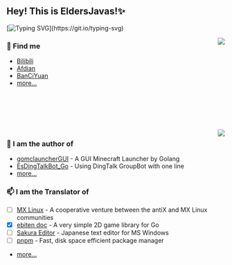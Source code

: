 ## Hey! This is EldersJavas!✨

[![Typing SVG](https://readme-typing-svg.herokuapp.com?font=Jetbrains+Mono&color=%231D93F7&center=true&vCenter=true&lines=Hey!+This+is+EldersJavas!;%E5%98%BF!+%E6%88%91%E6%98%AFEldersJavas!;%E3%81%93%E3%82%93%E3%81%AB%E3%81%A1%E3%81%AF%E3%80%81%E7%A7%81%E3%81%AFEldersJavas%E3%81%A7%E3%81%99!)](https://git.io/typing-svg)


<a href="https://github.com/anuraghazra/github-readme-stats">
  <img align="right" src="https://github-readme-stats.vercel.app/api?username=EldersJavas&include_all_commits=true&bg_color=30,e96443,904e95&title_color=fff&text_color=fff" />
</a>

### 💬 Find me 
  - [Bilibili](https://space.bilibili.com/65342934)
  - [Afdian](https://afdian.net/@maicarons)
  - [BanCiYuan](https://www.bcy.net/u/545782051377838)
  - [more...](./findme.md)

<br><br><br><br><br>
  <img align="right" src="https://github-readme-stats.vercel.app/api/top-langs/?username=EldersJavas" />

### 🔭 I am the author of 
  - [gomclauncherGUI](https://github.com/EldersJavas/gomclauncherGUI) - A GUI Minecraft Launcher by Golang
  - [EsDingTalkBot_Go](https://github.com/EldersJavas/EsDingTalkBot_Go) - Using DingTalk GroupBot with one line
  - [more...](https://github.com/EldersJavas?tab=repositories)

### 📫 I am the Translator of 
  - [ ] [MX Linux](https://mxlinux.org/) - A cooperative venture between the antiX and MX Linux communities
  - [x] [ebiten doc](https://github.com/ebitenpot/ebiten.org) - A very simple 2D game library for Go
  - [ ] [Sakura Editor](https://github.com/sakura-editor/sakura) - Japanese text editor for MS Windows
  - [ ] [pnpm](https://github.com/pnpm) - Fast, disk space efficient package manager 
  - [more...](./Translate.md)
<!--
**EldersJavas/EldersJavas** is a ✨ _special_ ✨ repository because its `README.md` (this file) appears on your GitHub profile.
Here are some ideas to get you started:
- 🔭 I’m currently working on ...
- 🌱 I’m currently learning ...
- 👯 I’m looking to collaborate on ...
- 🤔 I’m looking for help with ...
- 💬 Ask me about ...
- 📫 How to reach me: ...
- 😄 Pronouns: ...
- ⚡ Fun fact: ...
-->
